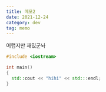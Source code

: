 ```yaml
---
title: 메모2
date: 2021-12-24
category: dev
tag: memo
---
```


어렵지만 재밌군놔
```cpp
#include <iostream>

int main()
{
  std::cout << "hihi" << std:::endl;
}
```
